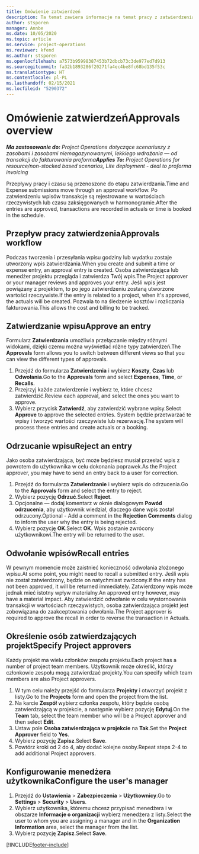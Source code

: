 ```yaml
---
title: Omówienie zatwierdzeń
description: Ta temat zawiera informacje na temat pracy z zatwierdzeniami w Project Operations.
author: stsporen
manager: Annbe
ms.date: 10/05/2020
ms.topic: article
ms.service: project-operations
ms.reviewer: kfend
ms.author: stsporen
ms.openlocfilehash: a7573b95998387453b72dbcb73c3de977ed7d913
ms.sourcegitcommit: fa32b1893286f20271fa4ec4be8fc68bd135f53c
ms.translationtype: HT
ms.contentlocale: pl-PL
ms.lasthandoff: 02/15/2021
ms.locfileid: "5290372"
---
```

# <a name="approvals-overview"></a><span data-ttu-id="3885a-103">Omówienie zatwierdzeń</span><span class="sxs-lookup"><span data-stu-id="3885a-103">Approvals overview</span></span>

<span data-ttu-id="3885a-104">_**Ma zastosowanie do:** Project Operations dotyczące scenariuszy z zasobami i zasobami niemagazynowanymi, lekkiego wdrażania — od transakcji do fakturowania proforma_</span><span class="sxs-lookup"><span data-stu-id="3885a-104">_**Applies To:** Project Operations for resource/non-stocked based scenarios, Lite deployment - deal to proforma invoicing_</span></span>

<span data-ttu-id="3885a-105">Przepływy pracy i czasu są przenoszone do etapu zatwierdzania.</span><span class="sxs-lookup"><span data-stu-id="3885a-105">Time and Expense submissions move through an approval workflow.</span></span> <span data-ttu-id="3885a-106">Po zatwierdzeniu wpisów transakcje są rejestrowane w wartościach rzeczywistych lub czasu zaksięgowanych w harmonogramie.</span><span class="sxs-lookup"><span data-stu-id="3885a-106">After the entries are approved, transactions are recorded in actuals or time is booked in the schedule.</span></span>

## <a name="approvals-workflow"></a><span data-ttu-id="3885a-107">Przepływ pracy zatwierdzenia</span><span class="sxs-lookup"><span data-stu-id="3885a-107">Approvals workflow</span></span>
<span data-ttu-id="3885a-108">Podczas tworzenia i przesyłania wpisu godziny lub wydatku zostaje utworzony wpis zatwierdzania.</span><span class="sxs-lookup"><span data-stu-id="3885a-108">When you create and submit a time or expense entry, an approval entry is created.</span></span> <span data-ttu-id="3885a-109">Osoba zatwierdzająca lub menedżer projektu przegląda i zatwierdza Twój wpis.</span><span class="sxs-lookup"><span data-stu-id="3885a-109">The Project approver or your manager reviews and approves your entry.</span></span> <span data-ttu-id="3885a-110">Jeśli wpis jest powiązany z projektem, to po jego zatwierdzeniu zostaną utworzone wartości rzeczywiste.</span><span class="sxs-lookup"><span data-stu-id="3885a-110">If the entry is related to a project, when it's approved, the actuals will be created.</span></span> <span data-ttu-id="3885a-111">Pozwala to na śledzenie kosztów i rozliczania fakturowania.</span><span class="sxs-lookup"><span data-stu-id="3885a-111">This allows the cost and billing to be tracked.</span></span> 

## <a name="approve-an-entry"></a><span data-ttu-id="3885a-112">Zatwierdzanie wpisu</span><span class="sxs-lookup"><span data-stu-id="3885a-112">Approve an entry</span></span>
<span data-ttu-id="3885a-113">Formularz **Zatwierdzania** umożliwia przełączanie między różnymi widokami, dzięki czemu można wyświetlać różne typy zatwierdzeń.</span><span class="sxs-lookup"><span data-stu-id="3885a-113">The **Approvals** form allows you to switch between different views so that you can view the different types of approvals.</span></span>
  
1. <span data-ttu-id="3885a-114">Przejdź do formularza **Zatwierdzenia** i wybierz **Koszty**, **Czas** lub **Odwołania**.</span><span class="sxs-lookup"><span data-stu-id="3885a-114">Go to the **Approvals** form and select **Expenses**, **Time**, or **Recalls**.</span></span>
2. <span data-ttu-id="3885a-115">Przejrzyj każde zatwierdzenie i wybierz te, które chcesz zatwierdzić.</span><span class="sxs-lookup"><span data-stu-id="3885a-115">Review each approval, and select the ones you want to approve.</span></span>
3. <span data-ttu-id="3885a-116">Wybierz przycisk **Zatwierdź**, aby zatwierdzić wybrane wpisy.</span><span class="sxs-lookup"><span data-stu-id="3885a-116">Select **Approve** to approve the selected entries.</span></span>
<span data-ttu-id="3885a-117">System będzie przetwarzać te wpisy i tworzyć wartości rzeczywiste lub rezerwację.</span><span class="sxs-lookup"><span data-stu-id="3885a-117">The system will process these entries and create actuals or a booking.</span></span>

## <a name="reject-an-entry"></a><span data-ttu-id="3885a-118">Odrzucanie wpisu</span><span class="sxs-lookup"><span data-stu-id="3885a-118">Reject an entry</span></span>
<span data-ttu-id="3885a-119">Jako osoba zatwierdzająca, być może będziesz musiał przesłać wpis z powrotem do użytkownika w celu dokonania poprawek.</span><span class="sxs-lookup"><span data-stu-id="3885a-119">As the Project approver, you may have to send an entry back to a user for correction.</span></span>
  
1. <span data-ttu-id="3885a-120">Przejdź do formularza **Zatwierdzanie** i wybierz wpis do odrzucenia.</span><span class="sxs-lookup"><span data-stu-id="3885a-120">Go to the **Approvals** form and select the entry to reject.</span></span> 
2. <span data-ttu-id="3885a-121">Wybierz pozycję **Odrzuć**.</span><span class="sxs-lookup"><span data-stu-id="3885a-121">Select **Reject**.</span></span>
3. <span data-ttu-id="3885a-122">Opcjonalne — dodaj komentarz w oknie dialogowym **Powód odrzucenia**, aby użytkownik wiedział, dlaczego dane wpis został odrzucony.</span><span class="sxs-lookup"><span data-stu-id="3885a-122">Optional - Add a comment in the **Rejection Comments** dialog to inform the user why the entry is being rejected.</span></span>
4. <span data-ttu-id="3885a-123">Wybierz pozycję **OK**.</span><span class="sxs-lookup"><span data-stu-id="3885a-123">Select **OK**.</span></span> <span data-ttu-id="3885a-124">Wpis zostanie zwrócony użytkownikowi.</span><span class="sxs-lookup"><span data-stu-id="3885a-124">The entry will be returned to the user.</span></span>
  
## <a name="recall-entries"></a><span data-ttu-id="3885a-125">Odwołanie wpisów</span><span class="sxs-lookup"><span data-stu-id="3885a-125">Recall entries</span></span>
<span data-ttu-id="3885a-126">W pewnym momencie może zaistnieć konieczność odwołania złożonego wpisu.</span><span class="sxs-lookup"><span data-stu-id="3885a-126">At some point, you might need to recall a submitted entry.</span></span> <span data-ttu-id="3885a-127">Jeśli wpis nie został zatwierdzony, będzie on natychmiast zwrócony.</span><span class="sxs-lookup"><span data-stu-id="3885a-127">If the entry has not been approved, it will be returned immediately.</span></span> <span data-ttu-id="3885a-128">Zatwierdzony wpis może jednak mieć istotny wpływ materialny.</span><span class="sxs-lookup"><span data-stu-id="3885a-128">An approved entry however, may have a material impact.</span></span> <span data-ttu-id="3885a-129">Aby zatwierdzić odwołanie w celu wystornowania transakcji w wartościach rzeczywistych, osoba zatwierdzająca projekt jest zobowiązana do zaakceptowania odwołania.</span><span class="sxs-lookup"><span data-stu-id="3885a-129">The Project approver is required to approve the recall in order to reverse the transaction in Actuals.</span></span>

## <a name="specify-project-approvers"></a><span data-ttu-id="3885a-130">Określenie osób zatwierdzających projekt</span><span class="sxs-lookup"><span data-stu-id="3885a-130">Specify Project approvers</span></span>
<span data-ttu-id="3885a-131">Każdy projekt ma wielu członków zespołu projektu.</span><span class="sxs-lookup"><span data-stu-id="3885a-131">Each project has a number of project team members.</span></span> <span data-ttu-id="3885a-132">Użytkownik może określić, którzy członkowie zespołu mogą zatwierdzać projekty.</span><span class="sxs-lookup"><span data-stu-id="3885a-132">You can specify which team members are also Project approvers.</span></span>

1. <span data-ttu-id="3885a-133">W tym celu należy przejść do formularza **Projekty** i otworzyć projekt z listy.</span><span class="sxs-lookup"><span data-stu-id="3885a-133">Go to the **Projects** form and open the project from the list.</span></span>
2. <span data-ttu-id="3885a-134">Na karcie **Zespół** wybierz członka zespołu, który będzie osobą zatwierdzającą w projekcie, a następnie wybierz pozycję **Edytuj**.</span><span class="sxs-lookup"><span data-stu-id="3885a-134">On the **Team** tab, select the team member who will be a Project approver and then select **Edit**.</span></span>
3. <span data-ttu-id="3885a-135">Ustaw pole **Osoba zatwierdzająca w projekcie** na **Tak**.</span><span class="sxs-lookup"><span data-stu-id="3885a-135">Set the **Project Approver** field to **Yes**.</span></span>
4. <span data-ttu-id="3885a-136">Wybierz pozycję **Zapisz**.</span><span class="sxs-lookup"><span data-stu-id="3885a-136">Select **Save**.</span></span>
5. <span data-ttu-id="3885a-137">Powtórz kroki od 2 do 4, aby dodać kolejne osoby.</span><span class="sxs-lookup"><span data-stu-id="3885a-137">Repeat steps 2-4 to add additional Project approvers.</span></span>

## <a name="configure-the-users-manager"></a><span data-ttu-id="3885a-138">Konfigurowanie menedżera użytkownika</span><span class="sxs-lookup"><span data-stu-id="3885a-138">Configure the user's manager</span></span>

1. <span data-ttu-id="3885a-139">Przejdź do **Ustawienia** > **Zabezpieczenia** > **Użytkownicy**.</span><span class="sxs-lookup"><span data-stu-id="3885a-139">Go to **Settings** > **Security** > **Users**.</span></span>
2. <span data-ttu-id="3885a-140">Wybierz użytkownika, któremu chcesz przypisać menedżera i w obszarze **Informacje o organizacji** wybierz menedżera z listy.</span><span class="sxs-lookup"><span data-stu-id="3885a-140">Select the user to whom you are assigning a manager and in the **Organization Information** area, select the manager from the list.</span></span> 
3. <span data-ttu-id="3885a-141">Wybierz pozycję **Zapisz**.</span><span class="sxs-lookup"><span data-stu-id="3885a-141">Select **Save**.</span></span>




[!INCLUDE[footer-include](../includes/footer-banner.md)]